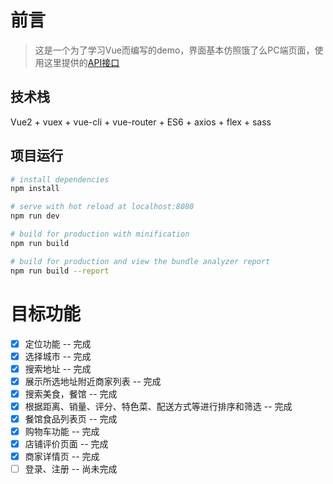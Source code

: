 # 前言

> 这是一个为了学习Vue而编写的demo，界面基本仿照饿了么PC端页面，使用这里提供的[API接口](https://github.com/bailicangdu/node-elm/blob/master/API.md)


## 技术栈
Vue2 + vuex + vue-cli + vue-router + ES6 + axios + flex + sass


## 项目运行

``` bash
# install dependencies
npm install

# serve with hot reload at localhost:8080
npm run dev

# build for production with minification
npm run build

# build for production and view the bundle analyzer report
npm run build --report
```

# 目标功能
- [x] 定位功能 -- 完成
- [x] 选择城市 -- 完成
- [x] 搜索地址 -- 完成
- [x] 展示所选地址附近商家列表 -- 完成
- [x] 搜索美食，餐馆 -- 完成
- [x] 根据距离、销量、评分、特色菜、配送方式等进行排序和筛选 -- 完成
- [x] 餐馆食品列表页 -- 完成
- [x] 购物车功能 -- 完成
- [x] 店铺评价页面 -- 完成
- [x] 商家详情页 -- 完成
- [ ] 登录、注册 -- 尚未完成
